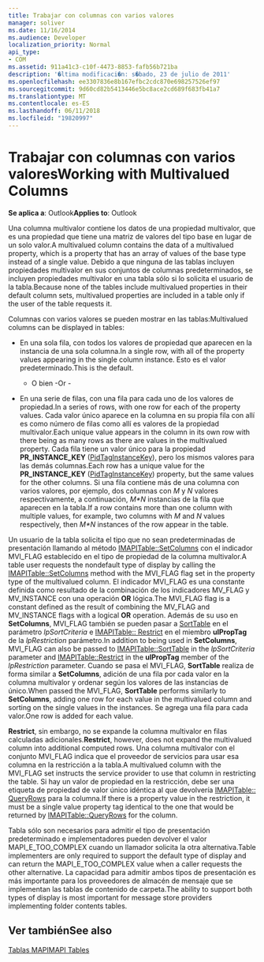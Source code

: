 ```yaml
---
title: Trabajar con columnas con varios valores
manager: soliver
ms.date: 11/16/2014
ms.audience: Developer
localization_priority: Normal
api_type:
- COM
ms.assetid: 911a41c3-c10f-4473-8853-fafb56b721ba
description: '�ltima modificaci�n: s�bado, 23 de julio de 2011'
ms.openlocfilehash: ee3307836e8b167efbc2cdc870e698257526ef97
ms.sourcegitcommit: 9d60cd82b5413446e5bc8ace2cd689f683fb41a7
ms.translationtype: MT
ms.contentlocale: es-ES
ms.lasthandoff: 06/11/2018
ms.locfileid: "19820997"
---
```

# <a name="working-with-multivalued-columns"></a><span data-ttu-id="2a668-103">Trabajar con columnas con varios valores</span><span class="sxs-lookup"><span data-stu-id="2a668-103">Working with Multivalued Columns</span></span>

  
  
<span data-ttu-id="2a668-104">**Se aplica a**: Outlook</span><span class="sxs-lookup"><span data-stu-id="2a668-104">**Applies to**: Outlook</span></span> 
  
<span data-ttu-id="2a668-105">Una columna multivalor contiene los datos de una propiedad multivalor, que es una propiedad que tiene una matriz de valores del tipo base en lugar de un solo valor.</span><span class="sxs-lookup"><span data-stu-id="2a668-105">A multivalued column contains the data of a multivalued property, which is a property that has an array of values of the base type instead of a single value.</span></span> <span data-ttu-id="2a668-106">Debido a que ninguna de las tablas incluyen propiedades multivalor en sus conjuntos de columnas predeterminados, se incluyen propiedades multivalor en una tabla sólo si lo solicita el usuario de la tabla.</span><span class="sxs-lookup"><span data-stu-id="2a668-106">Because none of the tables include multivalued properties in their default column sets, multivalued properties are included in a table only if the user of the table requests it.</span></span> 
  
<span data-ttu-id="2a668-107">Columnas con varios valores se pueden mostrar en las tablas:</span><span class="sxs-lookup"><span data-stu-id="2a668-107">Multivalued columns can be displayed in tables:</span></span>
  
- <span data-ttu-id="2a668-108">En una sola fila, con todos los valores de propiedad que aparecen en la instancia de una sola columna.</span><span class="sxs-lookup"><span data-stu-id="2a668-108">In a single row, with all of the property values appearing in the single column instance.</span></span> <span data-ttu-id="2a668-109">Esto es el valor predeterminado.</span><span class="sxs-lookup"><span data-stu-id="2a668-109">This is the default.</span></span>
    
    - <span data-ttu-id="2a668-110">O bien -</span><span class="sxs-lookup"><span data-stu-id="2a668-110">Or -</span></span>
    
- <span data-ttu-id="2a668-111">En una serie de filas, con una fila para cada uno de los valores de propiedad.</span><span class="sxs-lookup"><span data-stu-id="2a668-111">In a series of rows, with one row for each of the property values.</span></span> <span data-ttu-id="2a668-112">Cada valor único aparece en la columna en su propia fila con allí es como número de filas como allí es valores de la propiedad multivalor.</span><span class="sxs-lookup"><span data-stu-id="2a668-112">Each unique value appears in the column in its own row with there being as many rows as there are values in the multivalued property.</span></span> <span data-ttu-id="2a668-113">Cada fila tiene un valor único para la propiedad **PR_INSTANCE_KEY** ([PidTagInstanceKey](pidtaginstancekey-canonical-property.md)), pero los mismos valores para las demás columnas.</span><span class="sxs-lookup"><span data-stu-id="2a668-113">Each row has a unique value for the **PR_INSTANCE_KEY** ([PidTagInstanceKey](pidtaginstancekey-canonical-property.md)) property, but the same values for the other columns.</span></span> <span data-ttu-id="2a668-114">Si una fila contiene más de una columna con varios valores, por ejemplo, dos columnas con _M_ y _N_ valores respectivamente, a continuación, _M\*N_ instancias de la fila que aparecen en la tabla.</span><span class="sxs-lookup"><span data-stu-id="2a668-114">If a row contains more than one column with multiple values, for example, two columns with  _M_ and  _N_ values respectively, then  _M\*N_ instances of the row appear in the table.</span></span> 
    
<span data-ttu-id="2a668-115">Un usuario de la tabla solicita el tipo que no sean predeterminadas de presentación llamando al método [IMAPITable::SetColumns](imapitable-setcolumns.md) con el indicador MVI_FLAG establecido en el tipo de propiedad de la columna multivalor.</span><span class="sxs-lookup"><span data-stu-id="2a668-115">A table user requests the nondefault type of display by calling the [IMAPITable::SetColumns](imapitable-setcolumns.md) method with the MVI_FLAG flag set in the property type of the multivalued column.</span></span> <span data-ttu-id="2a668-116">El indicador MVI_FLAG es una constante definida como resultado de la combinación de los indicadores MV_FLAG y MV_INSTANCE con una operación **OR** lógica.</span><span class="sxs-lookup"><span data-stu-id="2a668-116">The MVI_FLAG flag is a constant defined as the result of combining the MV_FLAG and MV_INSTANCE flags with a logical **OR** operation.</span></span> <span data-ttu-id="2a668-117">Además de su uso en **SetColumns**, MVI_FLAG también se pueden pasar a [SortTable](imapitable-sorttable.md) en el parámetro _lpSortCriteria_ e [IMAPITable:: Restrict](imapitable-restrict.md) en el miembro **ulPropTag** de la _lpRestriction_ parámetro.</span><span class="sxs-lookup"><span data-stu-id="2a668-117">In addition to being used in **SetColumns**, MVI_FLAG can also be passed to [IMAPITable::SortTable](imapitable-sorttable.md) in the  _lpSortCriteria_ parameter and [IMAPITable::Restrict](imapitable-restrict.md) in the **ulPropTag** member of the  _lpRestriction_ parameter.</span></span> <span data-ttu-id="2a668-118">Cuando se pasa el MVI_FLAG, **SortTable** realiza de forma similar a **SetColumns**, adición de una fila por cada valor en la columna multivalor y ordenar según los valores de las instancias de único.</span><span class="sxs-lookup"><span data-stu-id="2a668-118">When passed the MVI_FLAG, **SortTable** performs similarly to **SetColumns**, adding one row for each value in the multivalued column and sorting on the single values in the instances.</span></span> <span data-ttu-id="2a668-119">Se agrega una fila para cada valor.</span><span class="sxs-lookup"><span data-stu-id="2a668-119">One row is added for each value.</span></span> 
  
 <span data-ttu-id="2a668-120">**Restrict**, sin embargo, no se expande la columna multivalor en filas calculadas adicionales.</span><span class="sxs-lookup"><span data-stu-id="2a668-120">**Restrict**, however, does not expand the multivalued column into additional computed rows.</span></span> <span data-ttu-id="2a668-121">Una columna multivalor con el conjunto MVI_FLAG indica que el proveedor de servicios para usar esa columna en la restricción a la tabla.</span><span class="sxs-lookup"><span data-stu-id="2a668-121">A multivalued column with the MVI_FLAG set instructs the service provider to use that column in restricting the table.</span></span> <span data-ttu-id="2a668-122">Si hay un valor de propiedad en la restricción, debe ser una etiqueta de propiedad de valor único idéntica al que devolvería [IMAPITable:: QueryRows](imapitable-queryrows.md) para la columna.</span><span class="sxs-lookup"><span data-stu-id="2a668-122">If there is a property value in the restriction, it must be a single value property tag identical to the one that would be returned by [IMAPITable::QueryRows](imapitable-queryrows.md) for the column.</span></span> 
  
<span data-ttu-id="2a668-123">Tabla sólo son necesarios para admitir el tipo de presentación predeterminado e implementadores pueden devolver el valor MAPI_E_TOO_COMPLEX cuando un llamador solicita la otra alternativa.</span><span class="sxs-lookup"><span data-stu-id="2a668-123">Table implementers are only required to support the default type of display and can return the MAPI_E_TOO_COMPLEX value when a caller requests the other alternative.</span></span> <span data-ttu-id="2a668-124">La capacidad para admitir ambos tipos de presentación es más importante para los proveedores de almacén de mensaje que se implementan las tablas de contenido de carpeta.</span><span class="sxs-lookup"><span data-stu-id="2a668-124">The ability to support both types of display is most important for message store providers implementing folder contents tables.</span></span> 
  
## <a name="see-also"></a><span data-ttu-id="2a668-125">Ver también</span><span class="sxs-lookup"><span data-stu-id="2a668-125">See also</span></span>



[<span data-ttu-id="2a668-126">Tablas MAPI</span><span class="sxs-lookup"><span data-stu-id="2a668-126">MAPI Tables</span></span>](mapi-tables.md)

